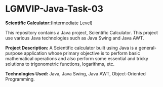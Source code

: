 # LGMVIP-Java-Task-03

**Scientific Calculator:**(Intermediate Level)

This repository contains a Java project, Scientific Calculator. This project use various Java technologies such as Java Swing and Java AWT.

**Project Description:** A Scientific calculator built using Java is a general-purpose application whose primary objective is to perform basic mathematical operations and also perform some essential and tricky solutions to trigonometric functions, logarithms, etc.

**Technologies Used:** Java, Java Swing, Java AWT, Object-Oriented Programming.

